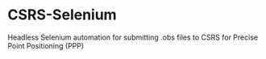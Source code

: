 # CSRS-Selenium
Headless Selenium automation for submitting .obs files to CSRS for Precise Point Positioning (PPP)
